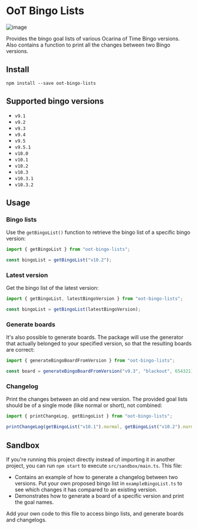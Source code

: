 # OoT Bingo Lists

![image](https://img.shields.io/npm/v/oot-bingo-lists)

Provides the bingo goal lists of various Ocarina of Time Bingo versions. Also contains a function to print all the
changes between two Bingo versions.

## Install

```
npm install --save oot-bingo-lists
```

## Supported bingo versions

* `v9.1`
* `v9.2`
* `v9.3`
* `v9.4`
* `v9.5`
* `v9.5.1`
* `v10.0`
* `v10.1`
* `v10.2`
* `v10.3`
* `v10.3.1`
* `v10.3.2`

## Usage

### Bingo lists

Use the `getBingoList()` function to retrieve the bingo list of a specific bingo version:

```ts
import { getBingoList } from "oot-bingo-lists";

const bingoList = getBingoList("v10.2");
```

### Latest version

Get the bingo list of the latest version:

```ts
import { getBingoList, latestBingoVersion } from "oot-bingo-lists";

const bingoList = getBingoList(latestBingoVersion);
```

### Generate boards

It's also possible to generate boards. The package will use the generator that actually belonged to your
specified version, so that the resulting boards are correct:

```ts
import { generateBingoBoardFromVersion } from "oot-bingo-lists";

const board = generateBingoBoardFromVersion("v9.3", "blackout", 654321);
```

### Changelog

Print the changes between an old and new version. The provided goal lists should be of a single mode (like normal or
short), not combined:

```ts
import { printChangeLog, getBingoList } from "oot-bingo-lists";

printChangeLog(getBingoList("v10.1").normal, getBingoList("v10.2").normal);
```

## Sandbox

If you're running this project directly instead of importing it in another project, you can run `npm start` to
execute `src/sandbox/main.ts`. This file:

* Contains an example of how to generate a changelog between two versions. Put
  your own proposed bingo list in `exampleBingoList.ts` to see which changes it has compared to an existing version.
* Demonstrates how to generate a board of a specific version and print the goal names.

Add your own code to this file to access bingo lists, and generate boards and changelogs.